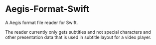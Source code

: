 # Aegis-Format-Swift
A Aegis format file reader for Swift.

The reader currently only gets subtitles and not special characters and other presentation data that is used in subtitle layout for a video player.
